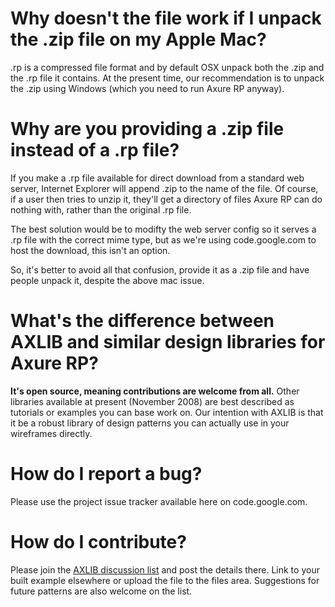 # Why doesn't the file work if I unpack the .zip file on my Apple Mac? #

.rp is a compressed file format and by default OSX unpack both the .zip and the .rp file it contains. At the present time, our recommendation is to unpack the .zip using Windows (which you need to run Axure RP anyway).

# Why are you providing a .zip file instead of a .rp file? #

If you make a .rp file available for direct download from a standard web server, Internet Explorer will append .zip to
the name of the file. Of course, if a user then tries to unzip it, they'll get a directory of files Axure RP can do nothing with, rather than the original .rp file.

The best solution would be to modifty the web server config so it serves a .rp file with the correct mime type, but as we're using code.google.com to host the download, this isn't an option.

So, it's better to avoid all that confusion, provide it as a .zip file and have people unpack it, despite the above mac issue.

# What's the difference between AXLIB and similar design libraries for Axure RP? #

**It's open source, meaning contributions are welcome from all.** Other libraries available at present (November 2008) are best described as tutorials or examples you can base work on. Our intention with AXLIB is that it be a robust library of design patterns you can actually use in your wireframes directly.

# How do I report a bug? #

Please use the project issue tracker available here on code.google.com.

# How do I contribute? #

Please join the [AXLIB discussion list](http://groups.google.com/groups/axlib) and post the details there. Link to your built example elsewhere or upload the file to the files area. Suggestions for future patterns are also welcome on the list.